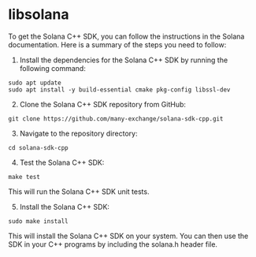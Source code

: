 # libsolana

To get the Solana C++ SDK, you can follow the instructions in the Solana documentation. Here is a summary of the steps you need to follow:

1. Install the dependencies for the Solana C++ SDK by running the following command:

```
sudo apt update
sudo apt install -y build-essential cmake pkg-config libssl-dev
```

2. Clone the Solana C++ SDK repository from GitHub:

```
git clone https://github.com/many-exchange/solana-sdk-cpp.git
```

3. Navigate to the repository directory:

```
cd solana-sdk-cpp
```

4. Test the Solana C++ SDK:

```
make test
```

This will run the Solana C++ SDK unit tests.

5. Install the Solana C++ SDK:

```
sudo make install
```

This will install the Solana C++ SDK on your system. You can then use the SDK in your C++ programs by including the solana.h header file.
